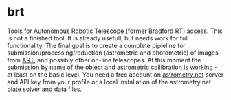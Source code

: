 brt
===

Tools for Autonomous Robotic Telescope (former Bradford RT) access. This is not a finished tool. It is already usefull, but needs work for full functionality. The final goal is to create a complete pipieline for submission/processing/reduction (astrometric and photometric) of images from [ART](http://telescope.org/), and possibly other on-line telescopes. At this moment the submission by name of the object and astrometric callibration is working - at least on the basic level. You need a free account on [astrometry.net](http://www.astrometry.net/) server and API key from your profile or a local installation of the astrometry.net plate solver and data files.


